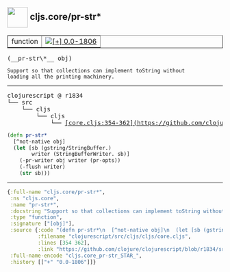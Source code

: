 ## <img width="48px" valign="middle" src="http://i.imgur.com/Hi20huC.png"> cljs.core/pr-str\*

 <table border="1">
<tr>
<td>function</td>
<td><a href="https://github.com/cljsinfo/api-refs/tree/0.0-1806"><img valign="middle" alt="[+] 0.0-1806" src="https://img.shields.io/badge/+-0.0--1806-lightgrey.svg"></a> </td>
</tr>
</table>

 <samp>
(__pr-str\*__ obj)<br>
</samp>

```
Support so that collections can implement toString without
loading all the printing machinery.
```

---

 <pre>
clojurescript @ r1834
└── src
    └── cljs
        └── cljs
            └── <ins>[core.cljs:354-362](https://github.com/clojure/clojurescript/blob/r1834/src/cljs/cljs/core.cljs#L354-L362)</ins>
</pre>

```clj
(defn pr-str*
  [^not-native obj]
  (let [sb (gstring/StringBuffer.)
        writer (StringBufferWriter. sb)]
    (-pr-writer obj writer (pr-opts))
    (-flush writer)
    (str sb)))
```


---

```clj
{:full-name "cljs.core/pr-str*",
 :ns "cljs.core",
 :name "pr-str*",
 :docstring "Support so that collections can implement toString without\nloading all the printing machinery.",
 :type "function",
 :signature ["[obj]"],
 :source {:code "(defn pr-str*\n  [^not-native obj]\n  (let [sb (gstring/StringBuffer.)\n        writer (StringBufferWriter. sb)]\n    (-pr-writer obj writer (pr-opts))\n    (-flush writer)\n    (str sb)))",
          :filename "clojurescript/src/cljs/cljs/core.cljs",
          :lines [354 362],
          :link "https://github.com/clojure/clojurescript/blob/r1834/src/cljs/cljs/core.cljs#L354-L362"},
 :full-name-encode "cljs.core_pr-str_STAR_",
 :history [["+" "0.0-1806"]]}

```

